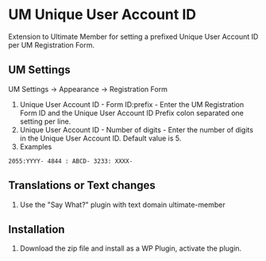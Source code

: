 # UM Unique User Account ID
Extension to Ultimate Member for setting a prefixed Unique User Account ID per UM Registration Form.

## UM Settings
UM Settings -> Appearance -> Registration Form
1. Unique User Account ID - Form ID:prefix - Enter the UM Registration Form ID and the Unique User Account ID Prefix colon separated one setting per line.
2. Unique User Account ID - Number of digits - Enter the number of digits in the Unique User Account ID. Default value is 5.
3. Examples
   
<code>2055:YYYY-
4844 : ABCD-
3233: XXXX-</code>

## Translations or Text changes
1. Use the "Say What?" plugin with text domain ultimate-member

## Installation
1. Download the zip file and install as a WP Plugin, activate the plugin.
